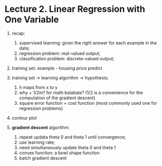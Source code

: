 # Lecture 2. Linear Regression with One Variable
1. recap: 
	1. supervised learning: given the right answer for each example in the data;
	1. regression problem: real-valued output;
	1. classification problem:  discrete-valued output;

1. training set: example - housing price predict

1. training set -> learning algorithm -> hypothesis;
	1. h maps from x to y
	1. why + 1/2m? for math balabala? (1/2 is a convenience for the computation of the gradient descent)
	1. square error function = cost function (most commonly used one for regression problems)

1. contour plot

1. **gradient descent** algorithm: 
	1. repeat updata theta 0 and theta 1 until convergence;
	1. use learning rate;
	1. need simultaneously update theta 0 and theta 1
	1. convex function: a bowl shape function
	1. batch gradient descent
	
